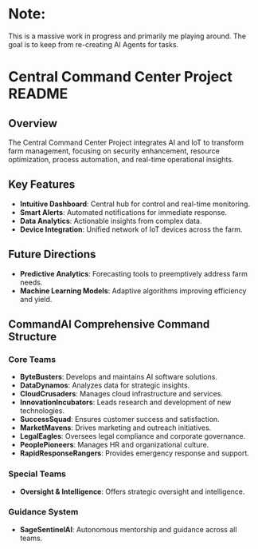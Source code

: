 # Note:
This is a massive work in progress and primarily me playing around. The goal is to keep from re-creating AI Agents for tasks.

# Central Command Center Project README

## Overview
The Central Command Center Project integrates AI and IoT to transform farm management, focusing on security enhancement, resource optimization, process automation, and real-time operational insights.

## Key Features
- **Intuitive Dashboard**: Central hub for control and real-time monitoring.
- **Smart Alerts**: Automated notifications for immediate response.
- **Data Analytics**: Actionable insights from complex data.
- **Device Integration**: Unified network of IoT devices across the farm.

## Future Directions
- **Predictive Analytics**: Forecasting tools to preemptively address farm needs.
- **Machine Learning Models**: Adaptive algorithms improving efficiency and yield.

## CommandAI Comprehensive Command Structure

### Core Teams
- **ByteBusters**: Develops and maintains AI software solutions.
- **DataDynamos**: Analyzes data for strategic insights.
- **CloudCrusaders**: Manages cloud infrastructure and services.
- **InnovationIncubators**: Leads research and development of new technologies.
- **SuccessSquad**: Ensures customer success and satisfaction.
- **MarketMavens**: Drives marketing and outreach initiatives.
- **LegalEagles**: Oversees legal compliance and corporate governance.
- **PeoplePioneers**: Manages HR and organizational culture.
- **RapidResponseRangers**: Provides emergency response and support.

### Special Teams
- **Oversight & Intelligence**: Offers strategic oversight and intelligence.

### Guidance System
- **SageSentinelAI**: Autonomous mentorship and guidance across all teams.
